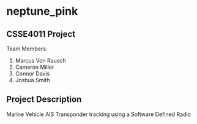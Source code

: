 # neptune_pink
## CSSE4011 Project    
Team Members:  
1. Marcus Von Rausch
2. Cameron Miller
3. Connor Davis
4. Joshua Smith
## Project Description
Marine Vehicle AIS Transponder tracking using a Software Defined Radio  
